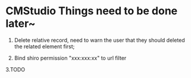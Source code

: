 CMStudio Things need to be done later~
========

1. Delete relative record, need to warn the user that they should deleted the related element first;

2. Bind shiro permission "xxx:xxx:xx" to url filter

3.TODO